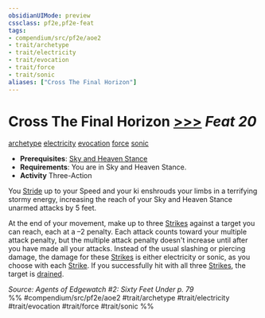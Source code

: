 ```yaml
---
obsidianUIMode: preview
cssclass: pf2e,pf2e-feat
tags:
- compendium/src/pf2e/aoe2
- trait/archetype
- trait/electricity
- trait/evocation
- trait/force
- trait/sonic
aliases: ["Cross The Final Horizon"]
---
```

# Cross The Final Horizon  [>>>](/rules/core-rulebook/chapter-9-playing-the-game.md#Actions "Three-Action") *Feat 20*  
[archetype](/rules/traits/archetype.md)  [electricity](/rules/traits/electricity.md)  [evocation](/rules/traits/evocation.md)  [force](/rules/traits/force.md)  [sonic](/rules/traits/sonic.md)  

- **Prerequisites**: [Sky and Heaven Stance](/compendium/feats/sky-and-heaven-stance-aoe2.md)
- **Requirements**: You are in Sky and Heaven Stance.
- **Activity** Three-Action

You [Stride](/rules/actions/stride.md) up to your Speed and your ki enshrouds your limbs in a terrifying stormy energy, increasing the reach of your Sky and Heaven Stance unarmed attacks by 5 feet.

At the end of your movement, make up to three [Strikes](/rules/actions/strike.md) against a target you can reach, each at a –2 penalty. Each attack counts toward your multiple attack penalty, but the multiple attack penalty doesn't increase until after you have made all your attacks. Instead of the usual slashing or piercing damage, the damage for these [Strikes](/rules/actions/strike.md) is either electricity or sonic, as you choose with each [Strike](/rules/actions/strike.md). If you successfully hit with all three [Strikes](/rules/actions/strike.md), the target is [drained](/rules/conditions.md#Drained).

*Source: Agents of Edgewatch #2: Sixty Feet Under p. 79*  
%% #compendium/src/pf2e/aoe2 #trait/archetype #trait/electricity #trait/evocation #trait/force #trait/sonic %%